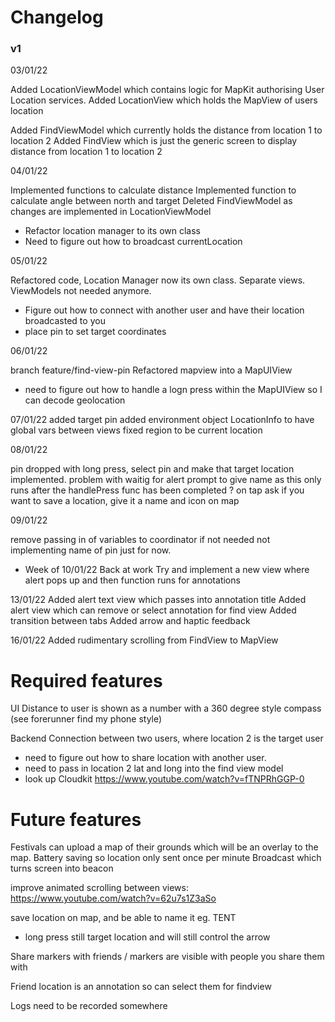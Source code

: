 #  Changelog

### v1

03/01/22
 
Added LocationViewModel which contains logic for MapKit authorising User Location services.
Added LocationView which holds the MapView of users location

Added FindViewModel which currently holds the distance from location 1 to location 2
Added FindView which is just the generic screen to display distance from location 1 to location 2

04/01/22

Implemented functions to calculate distance 
Implemented function to calculate angle between north and target
Deleted FindViewModel as changes are implemented in LocationViewModel

- Refactor location manager to its own class
- Need to figure out how to broadcast currentLocation 

05/01/22

Refactored code, Location Manager now its own class. Separate views. ViewModels not needed anymore.

- Figure out how to connect with another user and have their location broadcasted to you
- place pin to set target coordinates

06/01/22

branch feature/find-view-pin
Refactored mapview into a MapUIView
- need to figure out how to handle a logn press within the MapUIView so I can decode geolocation

07/01/22
added target pin
added environment object LocationInfo to have global vars between views
fixed region to be current location

08/01/22

pin dropped with long press, select pin and make that target location implemented.
problem with waitig for alert prompt to give name as this only runs after the handlePress func has been completed
? on tap ask if you want to save a location, give it a name and icon on map

09/01/22

remove passing in of variables to coordinator if not needed
not implementing name of pin just for now.

- Week of 10/01/22
Back at work 
Try and implement a new view where alert pops up and then function runs for annotations

13/01/22
Added alert text view which passes into annotation title
Added alert view which can remove or select annotation for find view
Added transition between tabs
Added arrow and haptic feedback

16/01/22
Added rudimentary scrolling from FindView to MapView


# Required features

UI
Distance to user is shown as a number with a 360 degree style compass (see forerunner find my phone style) 

Backend
Connection between two users, where location 2 is the target user
- need to figure out how to share location with another user.
- need to pass in location 2 lat and long into the find view model
- look up Cloudkit
https://www.youtube.com/watch?v=fTNPRhGGP-0
  


# Future features
Festivals can upload a map of their grounds which will be an overlay to the map.
Battery saving so location only sent once per minute
Broadcast which turns screen into beacon

improve animated scrolling between views:
https://www.youtube.com/watch?v=62u7s1Z3aSo

save location on map, and be able to name it eg. TENT
- long press still target location and will still control the arrow

Share markers with friends / markers are visible with people you share them with

Friend location is an annotation so can select them for findview

Logs need to be recorded somewhere
